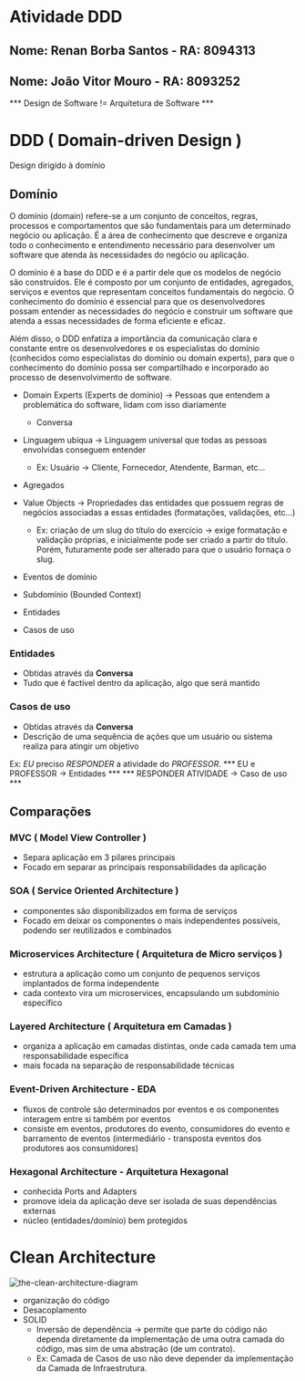 # Atividade DDD
## Nome: Renan Borba Santos - RA: 8094313
## Nome: João Vitor Mouro   - RA: 8093252

***  Design de Software != Arquitetura de Software ***

# DDD ( Domain-driven Design )

Design dirigido à domínio

## Domínio
O domínio (domain) refere-se a um conjunto de conceitos, regras, processos e comportamentos que são fundamentais para um determinado negócio ou aplicação. É a área de conhecimento que descreve e organiza todo o conhecimento e entendimento necessário para desenvolver um software que atenda às necessidades do negócio ou aplicação.

O domínio é a base do DDD e é a partir dele que os modelos de negócio são construídos. Ele é composto por um conjunto de entidades, agregados, serviços e eventos que representam conceitos fundamentais do negócio. O conhecimento do domínio é essencial para que os desenvolvedores possam entender as necessidades do negócio e construir um software que atenda a essas necessidades de forma eficiente e eficaz.

Além disso, o DDD enfatiza a importância da comunicação clara e constante entre os desenvolvedores e os especialistas do domínio (conhecidos como especialistas do domínio ou domain experts), para que o conhecimento do domínio possa ser compartilhado e incorporado ao processo de desenvolvimento de software.

- Domain Experts (Experts de domínio) -> Pessoas que entendem a problemática do software, lidam com isso diariamente 
  - Conversa

- Linguagem ubíqua -> Linguagem universal que todas as pessoas envolvidas conseguem entender
  - Ex: Usuário -> Cliente, Fornecedor, Atendente, Barman, etc...

- Agregados

- Value Objects -> Propriedades das entidades que possuem regras de negócios associadas a essas entidades (formatações, validações, etc...)
  - Ex: criação de um slug do título do exercício -> exige formatação e validação próprias, e inicialmente pode ser criado a partir do título. 
      Porém, futuramente pode ser alterado para que o usuário fornaça o slug.

- Eventos de domínio
- Subdomínio (Bounded Context)
- Entidades
- Casos de uso

### Entidades
  - Obtidas através da **Conversa**
  - Tudo que é factível dentro da aplicação, algo que será mantido

### Casos de uso
  - Obtidas através da **Conversa**
  - Descrição de uma sequência de ações que um usuário ou sistema realiza para atingir um objetivo

  Ex: _EU_ preciso _RESPONDER_ a atividade do _PROFESSOR_.
  *** EU e PROFESSOR -> Entidades ***
  *** RESPONDER ATIVIDADE -> Caso de uso ***

## Comparações
### MVC ( Model View Controller )
- Separa aplicação em 3 pilares principais
- Focado em separar as principais responsabilidades da aplicação

### SOA ( Service Oriented Architecture )
- componentes são disponibilizados em forma de serviços
- Focado em deixar os componentes o mais independentes possíveis, podendo ser reutilizados e combinados

### Microservices Architecture ( Arquitetura de Micro serviços )
- estrutura a aplicação como um conjunto de pequenos serviços implantados de forma independente
- cada contexto vira um microservices, encapsulando um subdomínio específico

### Layered Architecture ( Arquitetura em Camadas )
- organiza a aplicação em camadas distintas, onde cada camada tem uma responsabilidade específica
- mais focada na separação de responsabilidade técnicas

### Event-Driven Architecture - EDA
- fluxos de controle são determinados por eventos e os componentes interagem entre si também por eventos
- consiste em eventos, produtores do evento, consumidores do evento e barramento de eventos (intermediário - transposta eventos dos produtores aos consumidores)

### Hexagonal Architecture - Arquitetura Hexagonal
- conhecida Ports and Adapters
- promove ideia da aplicação deve ser isolada de suas dependências externas
- núcleo (entidades/domínio) bem protegidos

# Clean Architecture
<img 
  src="https://blog.cleancoder.com/uncle-bob/images/2012-08-13-the-clean-architecture/CleanArchitecture.jpg" 
  alt="the-clean-architecture-diagram"
/>

- organização do código
- Desacoplamento
- SOLID 
  - Inversão de dependência -> permite que parte do código não dependa diretamente da implementação de uma outra camada do código, mas sim de uma abstração (de um contrato).
  - Ex: Camada de Casos de uso não deve depender da implementação da Camada de Infraestrutura.

